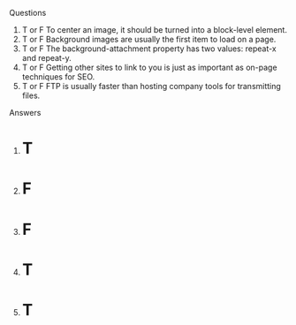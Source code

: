 Questions
1. T or F To center an image, it should be turned into a block-level element.
2. T or F Background images are usually the first item to load on a page.
3. T or F The background-attachment property has two values: repeat-x and repeat-y.
4. T or F Getting other sites to link to you is just as important as on-page techniques for SEO.
5. T or F FTP is usually faster than hosting company tools for transmitting files.









Answers
1. # T #
2. # F #
3. # F #
4. # T #
5. # T #
